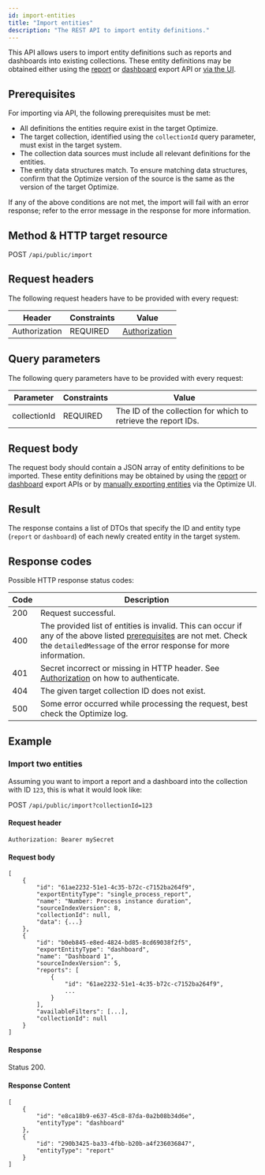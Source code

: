 ```yaml
---
id: import-entities
title: "Import entities"
description: "The REST API to import entity definitions."
---
```


This API allows users to import entity definitions such as reports and dashboards into existing collections. These entity definitions may be obtained either using the [report](../report/export-report-definitions/) or [dashboard](../dashboard/export-dashboard-definitions) export API or [via the UI](/components/userguide/additional-features/export-import.md#exporting-entities).

## Prerequisites

For importing via API, the following prerequisites must be met:

- All definitions the entities require exist in the target Optimize.
- The target collection, identified using the `collectionId` query parameter, must exist in the target system.
- The collection data sources must include all relevant definitions for the entities.
- The entity data structures match. To ensure matching data structures, confirm that the Optimize version of the source is the same as the version of the target Optimize.

If any of the above conditions are not met, the import will fail with an error response; refer to the error message in the response for more information.

## Method & HTTP target resource

POST `/api/public/import`

## Request headers

The following request headers have to be provided with every request:

| Header        | Constraints | Value                                            |
| ------------- | ----------- | ------------------------------------------------ |
| Authorization | REQUIRED    | [Authorization](./optimize-api-authorization.md) |

## Query parameters

The following query parameters have to be provided with every request:

| Parameter    | Constraints | Value                                                          |
| ------------ | ----------- | -------------------------------------------------------------- |
| collectionId | REQUIRED    | The ID of the collection for which to retrieve the report IDs. |

## Request body

The request body should contain a JSON array of entity definitions to be imported. These entity definitions may be obtained by using the [report](../report/export-report-definitions) or [dashboard](../dashboard/export-dashboard-definitions) export APIs or by [manually exporting entities](/components/userguide/additional-features/export-import.md#exporting-entities) via the Optimize UI.

## Result

The response contains a list of DTOs that specify the ID and entity type (`report` or `dashboard`) of each newly created entity in the target system.

## Response codes

Possible HTTP response status codes:

| Code | Description                                                                                                                                                                                              |
| ---- | -------------------------------------------------------------------------------------------------------------------------------------------------------------------------------------------------------- |
| 200  | Request successful.                                                                                                                                                                                      |
| 400  | The provided list of entities is invalid. This can occur if any of the above listed [prerequisites](#prerequisites) are not met. Check the `detailedMessage` of the error response for more information. |
| 401  | Secret incorrect or missing in HTTP header. See [Authorization](./optimize-api-authorization.md) on how to authenticate.                                                                                 |
| 404  | The given target collection ID does not exist.                                                                                                                                                           |
| 500  | Some error occurred while processing the request, best check the Optimize log.                                                                                                                           |

## Example

### Import two entities

Assuming you want to import a report and a dashboard into the collection with ID `123`, this is what it would look like:

POST `/api/public/import?collectionId=123`

#### Request header

`Authorization: Bearer mySecret`

#### Request body

```
[
    {
        "id": "61ae2232-51e1-4c35-b72c-c7152ba264f9",
        "exportEntityType": "single_process_report",
        "name": "Number: Process instance duration",
        "sourceIndexVersion": 8,
        "collectionId": null,
        "data": {...}
    },
    {
        "id": "b0eb845-e8ed-4824-bd85-8cd69038f2f5",
        "exportEntityType": "dashboard",
        "name": "Dashboard 1",
        "sourceIndexVersion": 5,
        "reports": [
            {
                "id": "61ae2232-51e1-4c35-b72c-c7152ba264f9",
                ...
            }
        ],
        "availableFilters": [...],
        "collectionId": null
    }
]
```

#### Response

Status 200.

#### Response Content

```
[
    {
        "id": "e8ca18b9-e637-45c8-87da-0a2b08b34d6e",
        "entityType": "dashboard"
    },
    {
        "id": "290b3425-ba33-4fbb-b20b-a4f236036847",
        "entityType": "report"
    }
]
```
